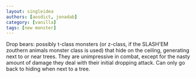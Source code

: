 ```yaml
---
layout: singleidea
authors: [aosdict, jonadab]
category: [vanilla]
tags: [new monster]
---
```

Drop bears: possibly t-class monsters (or z-class, if the SLASH'EM zouthern animals monster class is used) that hide on the ceiling, generating next to or near trees. They are unimpressive in combat, except for the nasty amount of damage they deal with their initial dropping attack. Can only go back to hiding when next to a tree.
